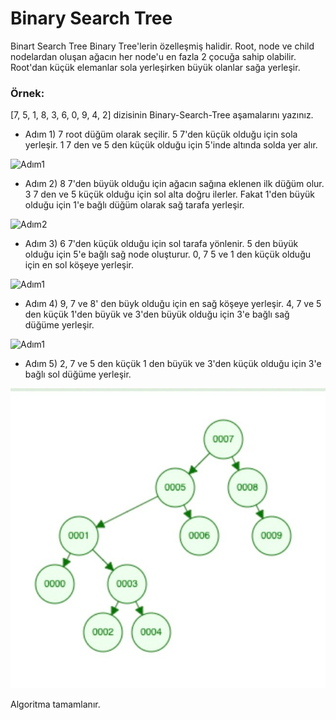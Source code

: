 # Binary Search Tree

Binart Search Tree Binary Tree'lerin özelleşmiş halidir. Root, node ve child nodelardan oluşan ağacın her node'u en fazla 2 çocuğa sahip olabilir. Root'dan küçük elemanlar sola yerleşirken büyük olanlar sağa yerleşir.

### Örnek:

[7, 5, 1, 8, 3, 6, 0, 9, 4, 2] dizisinin Binary-Search-Tree aşamalarını yazınız.

* Adım 1) 7 root düğüm olarak seçilir. 5 7'den küçük olduğu için sola yerleşir. 1 7 den ve 5 den küçük olduğu için 5'inde altında solda yer alır.

![Adım1](./image/Ad%C4%B1m1.jpeg)

* Adım 2) 8 7'den büyük olduğu için ağacın sağına eklenen ilk düğüm olur. 3 7 den ve 5 küçük olduğu için sol alta doğru ilerler. Fakat 1'den büyük olduğu için 1'e bağlı düğüm olarak sağ tarafa yerleşir.

![Adım2](./image/Ad%C4%B1m2.jpeg)

* Adım 3) 6 7'den küçük olduğu için sol tarafa yönlenir. 5 den büyük olduğu için 5'e bağlı sağ node oluşturur. 0, 7 5 ve 1 den küçük olduğu için en sol köşeye yerleşir.

![Adım1](./image/Ad%C4%B1m3.jpeg)

* Adım 4) 9, 7 ve 8' den büyk olduğu için en sağ köşeye yerleşir. 4, 7 ve 5 den küçük 1'den büyük ve 3'den büyük olduğu için 3'e bağlı sağ düğüme yerleşir.

![Adım1](./image/Ad%C4%B1m4.jpeg)


* Adım 5) 2, 7 ve 5 den küçük 1 den büyük ve 3'den küçük olduğu için 3'e bağlı sol düğüme yerleşir.

![Adım1](./image/Son.jpeg)

Algoritma tamamlanır.